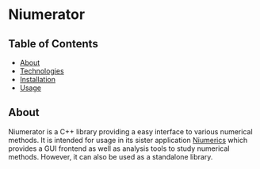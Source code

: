 # Niumerator

## Table of Contents
* [About](#about)
* [Technologies](#technologies)
* [Installation](#installation)
* [Usage](#usage)

## About
Niumerator is a C++ library providing a easy interface to various numerical methods. It is intended for usage in its sister application [Niumerics](https://github.com/davidmNiu/Niumerics) which provides a GUI frontend as well as analysis tools to study numerical methods. However, it can also be used as a standalone library.

## 
